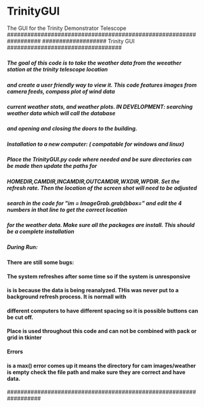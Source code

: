 # TrinityGUI
The GUI for the Trinity Demonstrator Telescope
##################################################################
################### Trinity GUI ##################################
#####  
##### The goal of this code is to take the weather data from the weeather station at the trinity telescope location
##### and create a user friendly way to view it. This code features images from camera feeds, compass plot of wind data
##### current weather stats, and weather plots. IN DEVELOPMENT: searching weather data which will call the database
##### and opening and closing the doors to the building.
#####
##### Installation to a new computer: ( compatable for windows and linux)
##### Place the TrinityGUI.py code where needed and be sure directories can be made then update the paths for
##### HOMEDIR,CAMDIR,INCAMDIR,OUTCAMDIR,WXDIR,WPDIR. Set the refresh rate. Then the location of the screen shot will need to be adjusted
##### search in the code for "im = ImageGrab.grab(bbox=" and edit the 4 numbers in that line to get the correct location
##### for the weather data. Make sure all the packages are install. This should be a complete installation
#####
##### During Run:
#### There are still some bugs:
#### The system refreshes after some time so if the system is unresponsive
#### is is because the data is being reanalyzed. THis was never put to a background refresh process. It is normall with
#### different computers to have different spacing so it is possible buttons can be cut off.
#### Place is used throughout this code and can not be combined with pack or grid in tkinter
####
#### Errors
#### is a max() error comes up it means the directory for cam images/weather is empty check the file path and make sure they are correct and have data.
##################################################################
